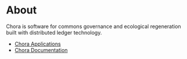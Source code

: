 # About

Chora is software for commons governance and ecological regeneration built with distributed ledger technology.

- [Chora Applications](https://chora.io)
- [Chora Documentation](https://docs.chora.io)
